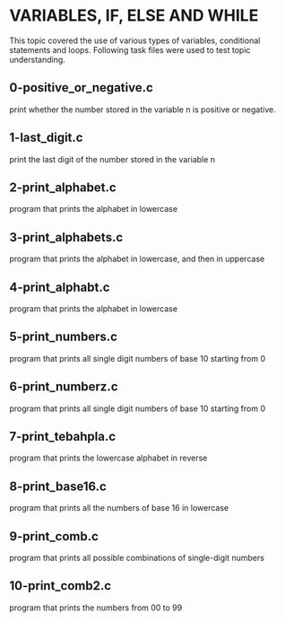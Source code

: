 # VARIABLES, IF, ELSE AND WHILE
This topic covered the use of various types of variables, conditional statements and loops. Following task files were used to test topic understanding.
## 0-positive_or_negative.c
print whether the number stored in the variable n is positive or negative.
## 1-last_digit.c
print the last digit of the number stored in the variable n
## 2-print_alphabet.c
program that prints the alphabet in lowercase
## 3-print_alphabets.c
program that prints the alphabet in lowercase, and then in uppercase
## 4-print_alphabt.c
program that prints the alphabet in lowercase
## 5-print_numbers.c
program that prints all single digit numbers of base 10 starting from 0
## 6-print_numberz.c
program that prints all single digit numbers of base 10 starting from 0
## 7-print_tebahpla.c
program that prints the lowercase alphabet in reverse
## 8-print_base16.c
program that prints all the numbers of base 16 in lowercase
## 9-print_comb.c
program that prints all possible combinations of single-digit numbers
## 10-print_comb2.c
program that prints the numbers from 00 to 99
